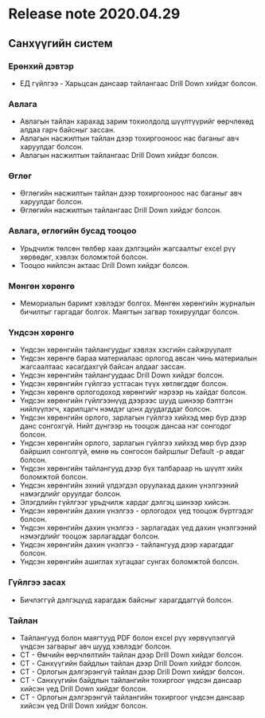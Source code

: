 # Release note 2020.04.29
## Санхүүгийн систем
### Ерөнхий дэвтэр
- ЕД гүйлгээ - Харьцсан дансаар тайлангаас Drill Down хийдэг болсон.
### Авлага
- Авлагын тайлан харахад зарим тохиолдолд шүүлтүүрийг өөрчлөхөд алдаа гарч байсныг зассан. 
- Авлагын насжилтын тайлан дээр тохиргооноос нас баганыг авч харуулдаг болсон.
- Авлагын насжилтын тайлангаас Drill Down хийдэг болсон.
### Өглөг
- Өглөгийн насжилтын тайлан дээр тохиргооноос нас баганыг авч харуулдаг болсон.
- Өглөгийн насжилтын тайлангаас Drill Down хийдэг болсон.
### Авлага, өглөгийн бусад тооцоо
- Урьдчилж төлсөн төлбөр хаах дэлгэцийн жагсаалтыг excel рүү хөрвөдөг, хэвлэх боломжтой болсон.
- Тооцоо нийлсэн актаас Drill Down хийдэг болсон.
### Мөнгөн хөрөнгө
- Мемориалын баримт хэвлэдэг болгох. Мөнгөн хөрөнгийн журналын бичилтыг гаргадаг болгох. Маягтын загвар тохируулдаг болсон.
### Үндсэн хөрөнгө
- Үндсэн хөрөнгийн тайлангуудыг хэвлэх хэсгийн сайжруулалт
- Үндсэн хөрөнгө бараа материалаас орлогод авсан чинь материалын жагсаалтаас хасагдахгүй байсан алдааг зассан.
- Үндсэн хөрөнгийн тайлангуудаас Drill Down хийдэг болсон.
- Үндсэн хөрөнгийн гүйлгээ устгасан түүх хөтлөгддөг болсон.
- Үндсэн хөрөнгө орлогодоход хөрөнгийг нэрээр нь хайдаг болсон.
- Үндсэн хөрөнгийн гүйлгээнүүд дээрээс шууд шинээр бэлтгэн нийлүүлэгч, харилцагч нэмдэг цонх дуудагддаг болсон.
- Үндсэн хөрөнгийн орлого, зарлагын гүйлгээ хийхэд мөр бүр дээр данс сонгохгүй. Нийт дүнгээр нь тооцож дансаа нэг сонгодог болсон. 
- Үндсэн хөрөнгийн орлого, зарлагын гүйлгээ хийхэд мөр бүр дээр байршил сонголгүй, өмнө нь сонгосон байршлыг Default -р авдаг болсон.
- Үндсэн хөрөнгийн тайлангууд дээр бүх талбараар нь шүүлт хийх боломжтой болсон.
- Үндсэн хөрөнгийн эхний үлдэгдэл оруулахад дахин үнэлгээний нэмэгдлийг оруулдаг болсон. 
- Элэгдлийн гүйлгээг урьдчилж хардаг дэлгэц шинээр хийсэн. 
- Үндсэн хөрөнгийн дахин үнэлгээ - орлогодох үед тооцож бүртгэдэг болсон.
- Үндсэн хөрөнгийн дахин үнэлгээ - зарлагадах үед дахин үнэлгээний нэмэгдлийг тооцож зарлагаддаг болсон.
- Үндсэн хөрөнгийн дахин үнэлгээ - тайлангууд дээр харагддаг болсон.
- Үндсэн хөрөнгийн ашиглах хугацааг сунгах боломжтой болсон.
### Гүйлгээ засах
- Бичлэггүй дэлгэцүүд харагдаж байсныг харагддаггүй болсон.
### Тайлан
- Тайлангууд болон маягтууд PDF болон excel рүү хөрвүүлэлгүй үндсэн загварыг авч шууд хэвлэдэг болсон.
- СТ - Өмчийн өөрчлөлтийн тайлан дээр Drill Down хийдэг болсон.
- CT - Санхүүгийн байдлын тайлан дээр Drill Down хийдэг болсон.
- СТ - Орлогын дэлгэрэнгүй тайлан дээр Drill Down хийдэг болсон.
- СТ - Санхүүгийн байдлын тайлангийн тохиргоог үндсэн дансаар хийсэн үед Drill Down хийдэг болсон.
- СТ - Орлогын дэлгэрэнгүй тайлангийн тохиргоог үндсэн дансаар хийсэн үед Drill Down хийдэг болсон.

